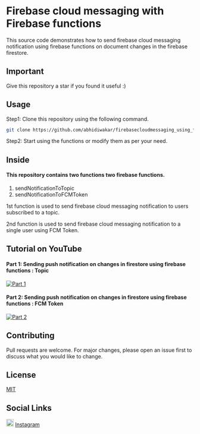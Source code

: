 # Firebase cloud messaging with Firebase functions

This source code demonstrates how to send firebase cloud messaging notification using firebase functions on document changes in the firebase firestore.

## Important
Give this repository a star if you found it useful :)

## Usage

Step1: Clone this repository using the following command.

```bash
git clone https://github.com/abhidiwakar/firebasecloudmessaging_using_firebasefunctions.git
```

Step2: Start using the functions or modify them as per your need.

## Inside

#### This repository contains two functions two firebase functions.
1. sendNotificationToTopic
2. sendNotificationToFCMToken

1st function is used to send firebase cloud messaging notification to users subscribed to a topic.

2nd function is used to send firebase cloud messaging notification to a single user using FCM Token.

## Tutorial on YouTube
#### Part 1: Sending push notification on changes in firestore using firebase functions : Topic
[![Part 1](https://img.youtube.com/vi/Y6jMKQ9zo-o/0.jpg)](https://www.youtube.com/watch?v=Y6jMKQ9zo-o)

#### Part 2: Sending push notification on changes in firestore using firebase functions : FCM Token
[![Part 2](https://img.youtube.com/vi/7lKAvarlVHs/0.jpg)](https://www.youtube.com/watch?v=7lKAvarlVHs)


## Contributing
Pull requests are welcome. For major changes, please open an issue first to discuss what you would like to change.

## License
[MIT](https://choosealicense.com/licenses/mit/)

## Social Links
<img src="https://upload.wikimedia.org/wikipedia/commons/thumb/e/e7/Instagram_logo_2016.svg/100px-Instagram_logo_2016.svg.png" width="20" height="20"> [Instagram](https://www.instagram.com/nameless_coder/)
